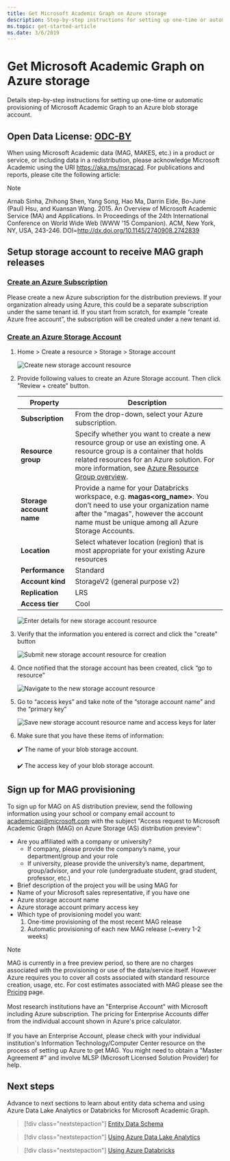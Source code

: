 ```yaml
---
title: Get Microsoft Academic Graph on Azure storage
description: Step-by-step instructions for setting up one-time or automatic provisioning of Microsoft Academic Graph to an Azure blob storage account
ms.topic: get-started-article
ms.date: 3/6/2019
---
```

# Get Microsoft Academic Graph on Azure storage

Details step-by-step instructions for setting up one-time or automatic provisioning of Microsoft Academic Graph to an Azure blob storage account.

## Open Data License: [ODC-BY](https://opendatacommons.org/licenses/by/1.0/)

When using Microsoft Academic data (MAG, MAKES, etc.) in a product or service, or including data in a redistribution, please acknowledge Microsoft Academic using the URI https://aka.ms/msracad. For publications and reports, please cite the following article:

> [!NOTE]
> Arnab Sinha, Zhihong Shen, Yang Song, Hao Ma, Darrin Eide, Bo-June (Paul) Hsu, and Kuansan Wang. 2015. An Overview of Microsoft Academic Service (MA) and Applications. In Proceedings of the 24th International Conference on World Wide Web (WWW '15 Companion). ACM, New York, NY, USA, 243-246. DOI=http://dx.doi.org/10.1145/2740908.2742839

## Setup storage account to receive MAG graph releases

### [Create an Azure Subscription](https://azure.microsoft.com/en-us/get-started)

Please create a new Azure subscription for the distribution previews. If your organization already using Azure, this could be a separate subscription under the same tenant id. If you start from scratch, for example “create Azure free account”, the subscription will be created under a new tenant id.

### [Create an Azure Storage Account](https://docs.microsoft.com/en-us/azure/storage/common/storage-quickstart-create-account?tabs=portal)

1. Home > Create a resource > Storage > Storage account

    ![Create new storage account resource](media/create-storage-account/select.png "Create new storage account resource")

1.  Provide following values to create an Azure Storage account. Then click "Review + create" button.

    |Property  |Description  |
    |---------|---------|
    |**Subscription** | From the drop-down, select your Azure subscription. |
    |**Resource group** | Specify whether you want to create a new resource group or use an existing one. A resource group is a container that holds related resources for an Azure solution. For more information, see [Azure Resource Group overview](../azure-resource-manager/resource-group-overview.md). |
    |**Storage account name** | Provide a name for your Databricks workspace, e.g. **magas<org_name>**. You don’t need to use your organization name after the "magas", however the account name must be unique among all Azure Storage Accounts. |
    |**Location**    | Select whatever location (region) that is most appropriate for your existing Azure resources |
    |**Performance** | Standard |
    |**Account kind**| StorageV2 (general purpose v2) |
    |**Replication** | LRS |
    |**Access tier** | Cool |

    ![Enter details for new storage account resource](media/create-storage-account/details.png "Enter details for new storage account resource")

1. Verify that the information you entered is correct and click the "create" button

    ![Submit new storage account resource for creation](media/create-storage-account/submit.png "Submit new storage account resource for creation")

1. Once notified that the storage account has been created, click “go to resource”

    ![Navigate to the new storage account resource](media/create-storage-account/go-to-resource.png "Navigate to the new storage account resource")

1. Go to “access keys” and take note of the “storage account name” and the “primary key”

    ![Save new storage account resource name and access keys for later](media/create-storage-account/access-keys.png "Save new storage account resource name and access keys for later")

1. Make sure that you have these items of information:

   :heavy_check_mark:  The name of your blob storage account.

   :heavy_check_mark:  The access key of your blob storage account.

## Sign up for MAG provisioning

To sign up for MAG on AS distribution preview, send the following information using your school or company email account to <a href="mailto:academicapi@microsoft.com?subject=Access request to Microsoft Academic Graph (MAG) on Azure Storage (AS) distribution preview">academicapi@microsoft.com</a> with the subject "Access request to Microsoft Academic Graph (MAG) on Azure Storage (AS) distribution preview":

- Are you affiliated with a company or university?
  - If company, please provide the company’s name, your department/group and your role
  - If university, please provide the university’s name, department, group/advisor, and your role (undergraduate student, grad student, professor, etc.)
- Brief description of the project you will be using MAG for
- Name of your Microsoft sales representative, if you have one
- Azure storage account name
- Azure storage account primary access key
- Which type of provisioning model you want:
  1. One-time provisioning of the most recent MAG release
  1. Automatic provisioning of each new MAG release (~every 1-2 weeks)

> [!NOTE]
> MAG is currently in a free preview period, so there are no charges associated with the provisioning or use of the data/service itself. However Azure requires you to cover all costs associated with standard resource creation, usage, etc. For cost estimates associated with MAG please see the [Pricing](resources-pricing.md) page. <br/><br/>Most research institutions have an "Enterprise Account" with Microsoft including Azure subscription. The pricing for Enterprise Accounts differ from the individual account shown in Azure's price calculator. <br/><br/>If you have an Enterprise Account, please check with your individual institution's Information Technology/Computer Center resource on the process of setting up Azure to get MAG. You might need to obtain a "Master Agreement #" and involve MLSP (Microsoft Licensed Solution Provider) for help.

## Next steps

Advance to next sections to learn about entity data schema and using Azure Data Lake Analytics or Databricks for Microsoft Academic Graph.

> [!div class="nextstepaction"]
>[Entity Data Schema](reference-data-schema.md)

> [!div class="nextstepaction"]
>[Using Azure Data Lake Analytics](get-started-setup-azure-data-lake-analytics.md)

> [!div class="nextstepaction"]
>[Using Azure Databricks](get-started-databricks.md)
